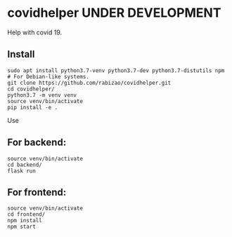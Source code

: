 # covidhelper **UNDER DEVELOPMENT**
Help with covid 19.

Install
-------

    sudo apt install python3.7-venv python3.7-dev python3.7-distutils npm  # For Debian-like systems.
    git clone https://github.com/rabizao/covidhelper.git
    cd covidhelper/
    python3.7 -m venv venv
    source venv/bin/activate
    pip install -e .

Use

For backend:
---
    source venv/bin/activate
    cd backend/
    flask run


For frontend:
---
    source venv/bin/activate
    cd frontend/
    npm install
    npm start

    
